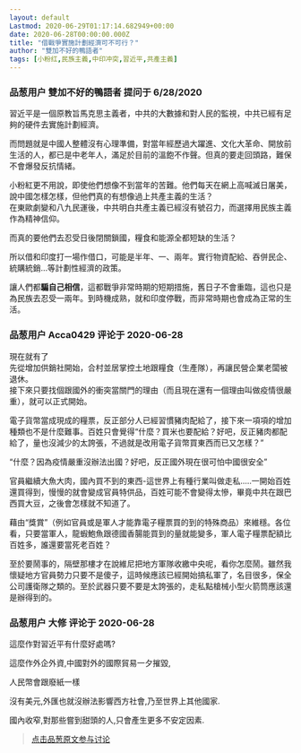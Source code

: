 ```yaml
---
layout: default
Lastmod: 2020-06-29T01:17:14.682949+00:00
date: 2020-06-28T00:00:00.000Z
title: "借戰爭實施計劃經濟可不可行？"
author: "雙加不好的鴨語者"
tags: [小粉红,民族主義,中印冲突,習近平,共產主義]
---
```



### 品葱用户 **雙加不好的鴨語者** 提问于 6/28/2020
    
習近平是一個原教旨馬克思主義者，中共的大數據和對人民的監視，中共已經有足夠的硬件去實施計劃經濟。  
  
而問題就是中國人整體沒有心理準備，對當年經歷過大躍進、文化大革命、開放前生活的人，都已是中老年人，滿足於目前的溫飽不作聲。但真的要走回頭路，難保不會爆發反抗情緒。  
  
小粉紅更不用說，即使他們想像不到當年的苦難。他們每天在網上高喊滅日屠美，說中國怎樣怎樣，但他們真的有想像過上共產主義的生活？  
在東歐劇變和八九民運後，中共明白共產主義已經沒有號召力，而選擇用民族主義作為精神信仰。  
  
而真的要他們去忍受日後閉關鎖國，糧食和能源全都短缺的生活？  
  
所以借和印度打一場作借口，可能是半年、一、兩年。實行物資配給、吞併民企、統購統銷…等計劃性經濟的政策。  
  
讓人們都**騙自己相信**，這都戰爭非常時期的短期措施，舊日子不會重臨，這也只是為民族去忍受一兩年。到時機成熟，就和印度停戰，而非常時期也會成為正常的生活。
    
                

### 品葱用户 **Acca0429** 评论于 2020-06-28
        
現在就有了  
先從增加供銷社開始，合村並居掌控土地跟糧食（生產隊），再讓民營企業老闆被退休。  
接下來只要找個跟國外的衝突當關門的理由（而且現在還有一個理由叫做疫情很嚴重），就可以正式開始。  
  
電子貨幣當成現成的糧票，反正部分人已經習慣豬肉配給了，接下來一項項的增加種類也不是什麼難事。百姓只會覺得“什麼？買米也要配給？好吧，反正豬肉都配給了，量也沒減少的太誇張，不過就是改用電子貨幣買東西而已又怎樣？”  
  
“什麼？因為疫情嚴重沒辦法出國？好吧，反正國外現在很可怕中國很安全”  
  
  
官員繼續大魚大肉，國內買不到的東西-這世界上有種行業叫做走私.....一開始百姓還買得到，慢慢的就會變成官員特供品，百姓可能不會變得太慘，畢竟中共在跟巴西買大豆，之後會怎樣就不知道了。  
  
藉由“獎賞”（例如官員或是軍人才能靠電子糧票買的到的特殊商品）來維穩。各位看，只要當軍人，龍蝦鮑魚跟德國香腸能買到的量就能變多，軍人電子糧票配額比百姓多，誰還要當死老百姓？  
  
至於要鬧事的，隔壁那樓才在說維尼把地方軍隊收繳中央呢，看你怎麼鬧。雖然我懷疑地方官員勢力只要不是傻子，這時候應該已經開始搞私軍了，名目很多，保全公司護衛隊之類的。至於武器只要不要是太誇張的，走私點槍械小型火箭筒應該還是辦得到的。
        
                

### 品葱用户 **大修** 评论于 2020-06-28
        
這麼作對習近平有什麼好處嗎?  
  
這麼作外企外資,中國對外的國際貿易一夕摧毀,  
  
人民幣會跟廢紙一樣  
  
沒有美元,外匯也就沒辦法影響西方社會,乃至世界上其他國家.  
  
國內收窄,對那些嘗到甜頭的人,只會產生更多不安定因素.
        
                





> [点击品葱原文参与讨论](https://pincong.rocks/question/27814)


